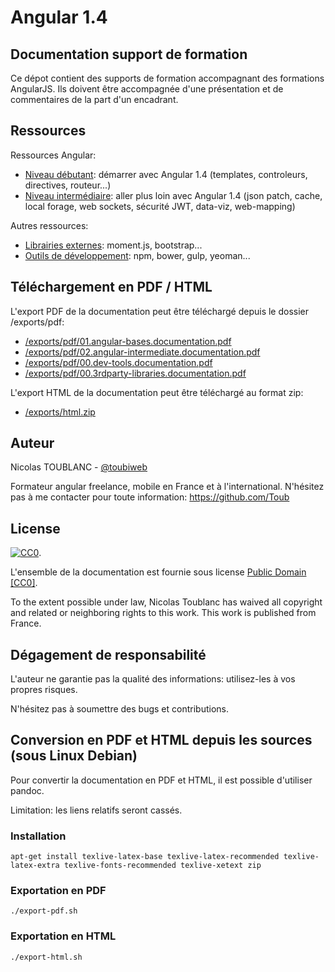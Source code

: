 # Angular 1.4

## Documentation support de formation

Ce dépot contient des supports de formation accompagnant des formations AngularJS. Ils doivent être accompagnée d'une présentation et de commentaires de la part d'un encadrant.

## Ressources

Ressources Angular: 
* [Niveau débutant](./01.angular-bases.documentation/01.00.angular-bases.documentation-fr.md): démarrer avec Angular 1.4 (templates, controleurs, directives, routeur...)
* [Niveau intermédiaire](02.angular-intermediate.documentation/02.00.angular-intermediate.documentation-fr.md): aller plus loin avec Angular 1.4 (json patch, cache, local forage, web sockets, sécurité JWT, data-viz, web-mapping)

Autres ressources:

* [Librairies externes](00.3rdparty-libraries.documentation/00.3rdparty-libraries.documentation-fr.md): moment.js, bootstrap...
* [Outils de développement](00.dev-tools.documentation/00.dev-tools.documentation-fr.md): npm, bower, gulp, yeoman...

## Téléchargement en PDF / HTML

L'export PDF de la documentation peut être téléchargé depuis le dossier /exports/pdf:

* [/exports/pdf/01.angular-bases.documentation.pdf](../../raw/master/exports/pdf/01.angular-bases.documentation.pdf)
* [/exports/pdf/02.angular-intermediate.documentation.pdf](../../raw/master/exports/pdf/02.angular-intermediate.documentation.pdf)
* [/exports/pdf/00.dev-tools.documentation.pdf](../../raw/master/exports/pdf/00.dev-tools.documentation.pdf)
* [/exports/pdf/00.3rdparty-libraries.documentation.pdf](../../raw/master/exports/pdf/00.3rdparty-libraries.documentation.pdf)

L'export HTML de la documentation peut être téléchargé au format zip:

* [/exports/html.zip](../../raw/master/exports/html.zip)

## Auteur

Nicolas TOUBLANC - [@toubiweb](https://twitter.com/Toubiweb)

Formateur angular freelance, mobile en France et à l'international. N'hésitez pas à me contacter pour toute information: https://github.com/Toub

## License

[![CC0](http://i.creativecommons.org/p/zero/1.0/88x31.png)](http://creativecommons.org/publicdomain/zero/1.0/).

L'ensemble de la documentation est fournie sous license [Public Domain [CC0]](http://creativecommons.org/publicdomain/zero/1.0/).

To the extent possible under law, <span resource="[_:publisher]" rel="dct:publisher"><span property="dct:title">Nicolas Toublanc</span></span> has waived all copyright and related or neighboring rights to this work. This work is published from <span property="vcard:Country" datatype="dct:ISO3166" content="FR" about="[_:publisher]">France</span>.

## Dégagement de responsabilité

L'auteur ne garantie pas la qualité des informations: utilisez-les à vos propres risques.

N'hésitez pas à soumettre des bugs et contributions.

## Conversion en PDF et HTML depuis les sources (sous Linux Debian)

Pour convertir la documentation en PDF et HTML, il est possible d'utiliser pandoc.

Limitation: les liens relatifs seront cassés.

### Installation

    apt-get install texlive-latex-base texlive-latex-recommended texlive-latex-extra texlive-fonts-recommended texlive-xetext zip

### Exportation en PDF

    ./export-pdf.sh

### Exportation en HTML

    ./export-html.sh